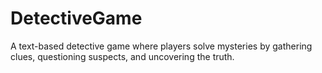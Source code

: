 # DetectiveGame
A text-based detective game where players solve mysteries by gathering clues, questioning suspects, and uncovering the truth.

